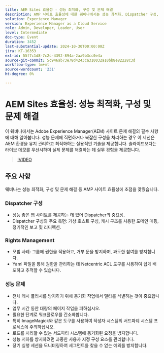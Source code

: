 ```yaml
---
title: AEM Sites 효율성 - 성능 최적화, 구성 및 문제 해결
description: AMP 사이트 효율성에 대한 웨비나에서는 성능 최적화, Dispatcher 구성, 권한 관리 모범 사례 및 성능 문제 해결 전략에 대해 다룹니다.
solution: Experience Manager
version: Experience Manager as a Cloud Service
role: Admin, Developer, Leader, User
level: Intermediate
doc-type: Event
duration: 3452
last-substantial-update: 2024-10-30T00:00:00Z
jira: KT-16353
exl-id: 55f7c1d8-7c2c-4392-894a-2aa9b3cc0e4a
source-git-commit: 5c946ab73e78d4243ca310032a10bb8e82228c3d
workflow-type: tm+mt
source-wordcount: '231'
ht-degree: 0%

---
```


# AEM Sites 효율성: 성능 최적화, 구성 및 문제 해결

이 웨비나에서는 Adobe Experience Manager(AEM) 사이트 문제 해결의 필수 사항에 대해 알아봅니다. 성능 문제에 직면하거나 복잡한 구성을 처리하는 경우 이 세션은 AEM 환경을 유지 관리하고 최적화하는 실용적인 기술을 제공합니다. 슬라이드보다는 라이브 데모를 우선시하며 실제 문제를 해결하는 데 실무 경험을 제공합니다&#x200B;.

>[!VIDEO](https://video.tv.adobe.com/v/3435114/?learn=on)

## 주요 사항

웨비나는 성능 최적화, 구성 및 문제 해결 등 AMP 사이트 효율성에 초점을 맞췄습니다.

### Dispatcher 구성

* 성능 좋은 웹 사이트를 제공하는 데 있어 Dispatcher의 중요성.
* Dispatcher 구성의 주요 측면: 가상 호스트 구성, 캐시 구조를 사용한 도메인 매핑, 정기적인 보고 및 리디렉션.

### Rights Management

* 모범 사례: 그룹에 권한을 적용하고, 거부 문을 방지하며, 과도한 참여를 방지합니다.
* Yaml 파일을 통해 권한을 관리하는 데 Netcentric ACL 도구를 사용하여 쉽게 배포하고 추적할 수 있습니다.

### 성능 문제

* 전체 캐시 플러시를 방지하기 위해 동기화 작업에서 델타를 식별하는 것이 중요합니다.
* 업무 시간 동안 대량의 페이지 작업을 피하십시오.
* 필요한 단계로 워크플로우를 간소화합니다.
* 특히 ImageMagick와 같은 도구를 사용하여 작성자 시스템의 서드파티 시스템 프로세스에 주의하십시오.
* 로드를 처리할 수 없는 서드파티 시스템에 동기화된 요청을 방지합니다.
* 성능 저하를 방지하려면 과중한 사용자 지정 구성 요소를 관리합니다.
* 장기 실행 세션을 모니터링하여 세그먼트를 찾을 수 없는 예외를 방지합니다.

